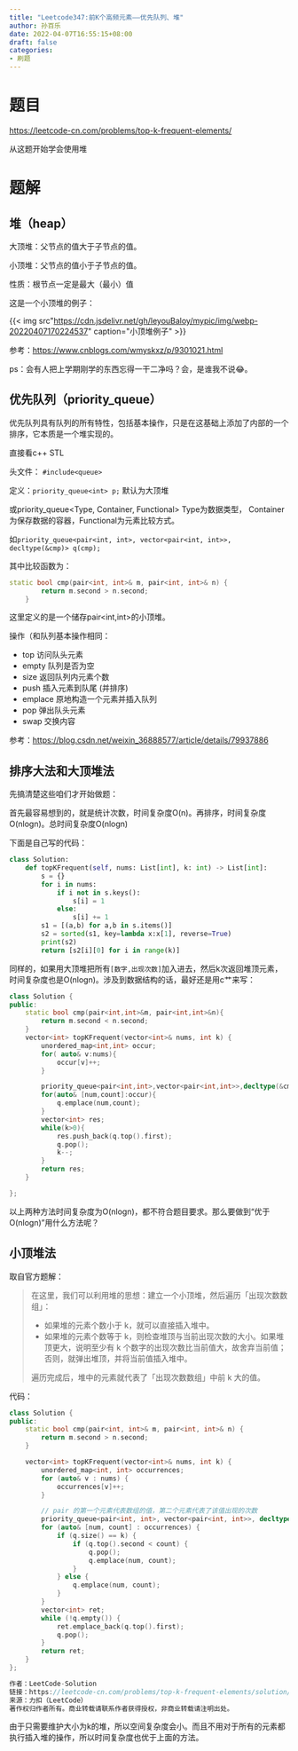 ```yaml
---
title: "Leetcode347:前K个高频元素——优先队列、堆"
author: 孙百乐
date: 2022-04-07T16:55:15+08:00
draft: false
categories: 
- 刷题
---
```


# 题目

https://leetcode-cn.com/problems/top-k-frequent-elements/

从这题开始学会使用堆

# 题解

## 堆（heap）

大顶堆：父节点的值大于子节点的值。

小顶堆：父节点的值小于子节点的值。

性质：根节点一定是最大（最小）值

这是一个小顶堆的例子：

{{< img src"https://cdn.jsdelivr.net/gh/leyouBaloy/mypic/img/webp-20220407170224537" caption="小顶堆例子" >}}

参考：https://www.cnblogs.com/wmyskxz/p/9301021.html

ps：会有人把上学期刚学的东西忘得一干二净吗？会，是谁我不说😂。

## 优先队列（priority_queue）

优先队列具有队列的所有特性，包括基本操作，只是在这基础上添加了内部的一个排序，它本质是一个堆实现的。

直接看c++ STL

头文件： `#include<queue>`

定义：`priority_queue<int> p;` 默认为大顶堆

或priority_queue<Type, Container, Functional> Type为数据类型， Container为保存数据的容器，Functional为元素比较方式。

如`priority_queue<pair<int, int>, vector<pair<int, int>>, decltype(&cmp)> q(cmp);`

其中比较函数为：

```c++
static bool cmp(pair<int, int>& m, pair<int, int>& n) {
        return m.second > n.second;
    }
```

这里定义的是一个储存pair<int,int>的小顶堆。

操作（和队列基本操作相同：

- top 访问队头元素
- empty 队列是否为空
- size 返回队列内元素个数
- push 插入元素到队尾 (并排序)
- emplace 原地构造一个元素并插入队列
- pop 弹出队头元素
- swap 交换内容

参考：https://blog.csdn.net/weixin_36888577/article/details/79937886

## 排序大法和大顶堆法

先搞清楚这些咱们才开始做题：

首先最容易想到的，就是统计次数，时间复杂度O(n)。再排序，时间复杂度O(nlogn)。总时间复杂度O(nlogn)

下面是自己写的代码：

```python
class Solution:
    def topKFrequent(self, nums: List[int], k: int) -> List[int]:
        s = {}
        for i in nums:
            if i not in s.keys():
                s[i] = 1
            else:
                s[i] += 1
        s1 = [(a,b) for a,b in s.items()]
        s2 = sorted(s1, key=lambda x:x[1], reverse=True)
        print(s2)
        return [s2[i][0] for i in range(k)]
```

同样的，如果用大顶堆把所有`[数字,出现次数]`加入进去，然后k次返回堆顶元素，时间复杂度也是O(nlogn)。涉及到数据结构的话，最好还是用c艹来写：

```c++
class Solution {
public:
    static bool cmp(pair<int,int>&m, pair<int,int>&n){
        return m.second < n.second;
    }
    vector<int> topKFrequent(vector<int>& nums, int k) {
        unordered_map<int,int> occur;
        for( auto& v:nums){
            occur[v]++;
        }

        priority_queue<pair<int,int>,vector<pair<int,int>>,decltype(&cmp)> q(cmp);
        for(auto& [num,count]:occur){
            q.emplace(num,count);
        }
        vector<int> res;
        while(k>0){
            res.push_back(q.top().first);
            q.pop();
            k--;
        }
        return res;
    }

};
```

以上两种方法时间复杂度为O(nlogn)，都不符合题目要求。那么要做到“优于O(nlogn)”用什么方法呢？

## 小顶堆法

取自官方题解：

> 在这里，我们可以利用堆的思想：建立一个小顶堆，然后遍历「出现次数数组」：
>
> * 如果堆的元素个数小于 k，就可以直接插入堆中。
> * 如果堆的元素个数等于 k，则检查堆顶与当前出现次数的大小。如果堆顶更大，说明至少有 k 个数字的出现次数比当前值大，故舍弃当前值；否则，就弹出堆顶，并将当前值插入堆中。
>
> 遍历完成后，堆中的元素就代表了「出现次数数组」中前 k 大的值。

代码：

```c++
class Solution {
public:
    static bool cmp(pair<int, int>& m, pair<int, int>& n) {
        return m.second > n.second;
    }

    vector<int> topKFrequent(vector<int>& nums, int k) {
        unordered_map<int, int> occurrences;
        for (auto& v : nums) {
            occurrences[v]++;
        }

        // pair 的第一个元素代表数组的值，第二个元素代表了该值出现的次数
        priority_queue<pair<int, int>, vector<pair<int, int>>, decltype(&cmp)> q(cmp);
        for (auto& [num, count] : occurrences) {
            if (q.size() == k) {
                if (q.top().second < count) {
                    q.pop();
                    q.emplace(num, count);
                }
            } else {
                q.emplace(num, count);
            }
        }
        vector<int> ret;
        while (!q.empty()) {
            ret.emplace_back(q.top().first);
            q.pop();
        }
        return ret;
    }
};

作者：LeetCode-Solution
链接：https://leetcode-cn.com/problems/top-k-frequent-elements/solution/qian-k-ge-gao-pin-yuan-su-by-leetcode-solution/
来源：力扣（LeetCode）
著作权归作者所有。商业转载请联系作者获得授权，非商业转载请注明出处。
```

由于只需要维护大小为k的堆，所以空间复杂度会小。而且不用对于所有的元素都执行插入堆的操作，所以时间复杂度也优于上面的方法。

